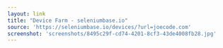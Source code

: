 ```yaml
---
layout: link
title: "Device Farm - seleniumbase.io"
source: 'https://seleniumbase.io/devices/?url=joecode.com'
screenshot: 'screenshots/8495c29f-cd74-4201-8cf3-43de4008fb28.jpg'
---
```


